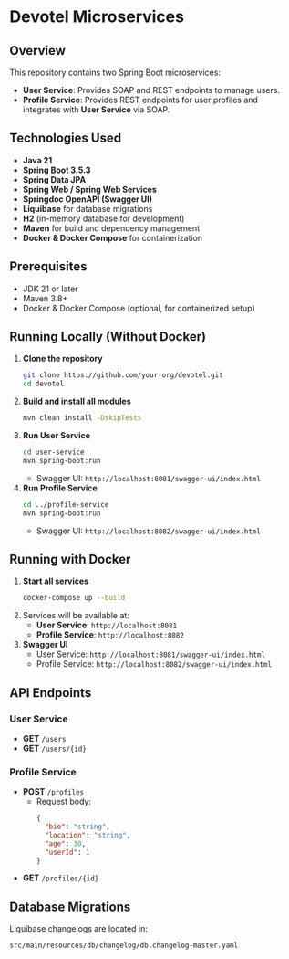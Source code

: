 # Devotel Microservices

## Overview
This repository contains two Spring Boot microservices:
- **User Service**: Provides SOAP and REST endpoints to manage users.
- **Profile Service**: Provides REST endpoints for user profiles and integrates with **User Service** via SOAP.

## Technologies Used
- **Java 21**
- **Spring Boot 3.5.3**
- **Spring Data JPA**
- **Spring Web / Spring Web Services**
- **Springdoc OpenAPI (Swagger UI)**
- **Liquibase** for database migrations
- **H2** (in-memory database for development)
- **Maven** for build and dependency management
- **Docker & Docker Compose** for containerization

## Prerequisites
- JDK 21 or later
- Maven 3.8+
- Docker & Docker Compose (optional, for containerized setup)

## Running Locally (Without Docker)
1. **Clone the repository**
   ```bash
   git clone https://github.com/your-org/devotel.git
   cd devotel
   ```
2. **Build and install all modules**
   ```bash
   mvn clean install -DskipTests
   ```
3. **Run User Service**
   ```bash
   cd user-service
   mvn spring-boot:run
   ```
    - Swagger UI: `http://localhost:8081/swagger-ui/index.html`
4. **Run Profile Service**
   ```bash
   cd ../profile-service
   mvn spring-boot:run
   ```
    - Swagger UI: `http://localhost:8082/swagger-ui/index.html`

## Running with Docker
1. **Start all services**
   ```bash
   docker-compose up --build
   ```
2. Services will be available at:
    - **User Service**: `http://localhost:8081`
    - **Profile Service**: `http://localhost:8082`
3. **Swagger UI**
    - User Service: `http://localhost:8081/swagger-ui/index.html`
    - Profile Service: `http://localhost:8082/swagger-ui/index.html`

## API Endpoints

### User Service
- **GET** `/users`
- **GET** `/users/{id}`

### Profile Service
- **POST** `/profiles`
    - Request body:
      ```json
      {
        "bio": "string",
        "location": "string",
        "age": 30,
        "userId": 1
      }
      ```
- **GET** `/profiles/{id}`

## Database Migrations
Liquibase changelogs are located in:
```
src/main/resources/db/changelog/db.changelog-master.yaml
```
